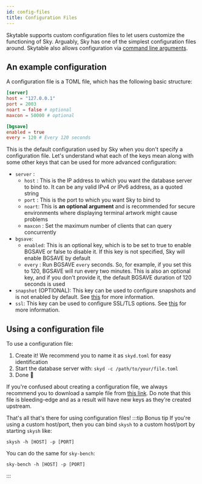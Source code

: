 ```yaml
---
id: config-files
title: Configuration Files
---
```


Skytable supports custom configuration files to let users customize the functioning of Sky. Arguably, Sky has one of the simplest configuration files around. Skytable also allows configuration via [command line arguments](config-cmd).

## An example configuration

A configuration file is a TOML file, which has the following basic structure:

```toml
[server]
host = "127.0.0.1"
port = 2003
noart = false # optional
maxcon = 50000 # optional

[bgsave]
enabled = true
every = 120 # Every 120 seconds
```

This is the default configuration used by Sky when you don't specify a configuration file. Let's understand what each of the keys mean along with some other keys that can be used for more
advanced configuration:

- `server` :
  - `host` : This is the IP address to which you want the database server to bind to. It can be any valid IPv4 _or_ IPv6 address, as a quoted string
  - `port` : This is the port to which you want Sky to bind to
  - `noart`: This is **an optional argument** and is recommended for secure environments where displaying terminal artwork might cause problems
  - `maxcon` : Set the maximum number of clients that can query concurrently
- `bgsave`:
  - `enabled`: This is an optional key, which is to be set to true to enable BGSAVE or false to disable it. If this key is not specified, Sky will enable BGSAVE by default
  - `every` : Run BGSAVE `every` seconds. So, for example, if you set this to 120, BGSAVE will run every two minutes. This is also an optional key, and if you don't provide it, the default BGSAVE duration of 120 seconds is used
- `snapshot` (OPTIONAL): This key can be used to configure snapshots and is not enabled by default. See [this](snapshots) for more information.
- `ssl`: This key can be used to configure SSL/TLS options. See [this](ssl) for more information.

## Using a configuration file

To use a configuration file:

1. Create it! We recommend you to name it as `skyd.toml` for easy identification
2. Start the database server with: `skyd -c /path/to/your/file.toml`
3. Done 🎉

If you're confused about creating a configuration file, we always recommend you to download a sample file from [this link](https://github.com/skytable/skytable/blob/next/examples/config-files/template.toml). Do note that this file is bleeding-edge and as a result will have new keys as they're created upstream.

That's all that's there for using configuration files!
:::tip Bonus tip
If you're using a custom host/port, then you can bind `skysh` to a custom host/port by starting `skysh` like:

```shell
skysh -h [HOST] -p [PORT]
```

You can do the same for `sky-bench`:

```shell
sky-bench -h [HOST] -p [PORT]
```

:::
